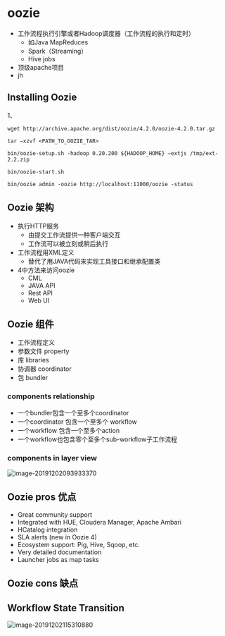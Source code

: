 # oozie

- 工作流程执行引擎或者Hadoop调度器（工作流程的执行和定时）
  - 如Java MapReduces
  - Spark（Streaming）
  - Hive jobs
- 顶级apache项目
- jh

## Installing Oozie

1、

```
wget http://archive.apache.org/dist/oozie/4.2.0/oozie-4.2.0.tar.gz

tar –xzvf <PATH_TO_OOZIE_TAR>

bin/oozie-setup.sh -hadoop 0.20.200 ${HADOOP_HOME} –extjs /tmp/ext-2.2.zip

bin/oozie-start.sh

bin/oozie admin -oozie http://localhost:11000/oozie -status
```

## Oozie 架构

- 执行HTTP服务
  - 由提交工作流提供一种客户端交互
  - 工作流可以被立刻或稍后执行
- 工作流程用XML定义
  - 替代了用JAVA代码来实现工具接口和继承配置类
- 4中方法来访问oozie
  - CML
  - JAVA API
  - Rest API
  - Web UI

## Oozie 组件

- 工作流程定义
- 参数文件 property
- 库 libraries
- 协调器 coordinator
- 包 bundler

### components relationship

- 一个bundler包含一个至多个coordinator
- 一个coordinator 包含一个至多个 workflow
- 一个workflow 包含一个至多个action
- 一个workflow也包含零个至多个sub-workflow子工作流程

### components in layer view

![image-20191202093933370](D:\笔记\oozie\photo\image-20191202093933370.png)

## Oozie pros 优点

- Great community support 
- Integrated with HUE, Cloudera Manager, Apache Ambari 
- HCatalog integration 
- SLA alerts (new in Oozie 4) 
- Ecosystem support: Pig, Hive, Sqoop, etc. 
- Very detailed documentation
- Launcher jobs as map tasks

## Oozie cons 缺点

## Workflow State Transition

![image-20191202115310880](D:\笔记\oozie\photo\image-20191202115310880.png)

